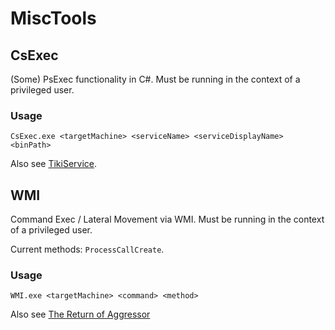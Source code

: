 # MiscTools

## CsExec
(Some) PsExec functionality in C#.  Must be running in the context of a privileged user.

### Usage
```
CsExec.exe <targetMachine> <serviceName> <serviceDisplayName> <binPath>
```

Also see [TikiService](https://rastamouse.me/2019/08/tikiservice/).

## WMI
Command Exec / Lateral Movement via WMI. Must be running in the context of a privileged user.

Current methods: `ProcessCallCreate`.

### Usage
```
WMI.exe <targetMachine> <command> <method>
```

Also see [The Return of Aggressor](https://rastamouse.me/2019/06/the-return-of-aggressor/)
